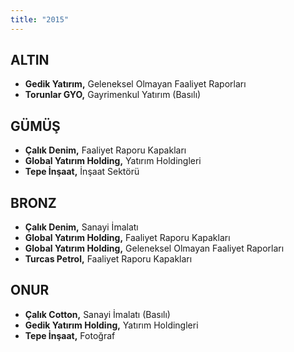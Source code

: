 ```yaml
---
title: "2015"
---
```


## ALTIN

- **Gedik Yatırım,** Geleneksel Olmayan Faaliyet Raporları
- **Torunlar GYO,** Gayrimenkul Yatırım (Basılı)

## GÜMÜŞ

- **Çalık Denim,** Faaliyet Raporu Kapakları
- **Global Yatırım Holding,** Yatırım Holdingleri
- **Tepe İnşaat,** İnşaat Sektörü

## BRONZ

- **Çalık Denim,** Sanayi İmalatı
- **Global Yatırım Holding,** Faaliyet Raporu Kapakları
- **Global Yatırım Holding,** Geleneksel Olmayan Faaliyet Raporları
- **Turcas Petrol,** Faaliyet Raporu Kapakları

## ONUR

- **Çalık Cotton,** Sanayi İmalatı (Basılı)
- **Gedik Yatırım Holding,** Yatırım Holdingleri
- **Tepe İnşaat,** Fotoğraf
